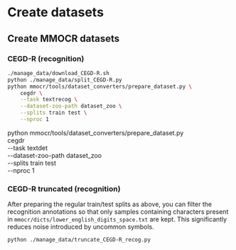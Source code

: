 # Create datasets

## Create MMOCR datasets
### CEGD-R (recognition)
```bash
./manage_data/download_CEGD-R.sh
python ./manage_data/split_CEGD-R.py
python mmocr/tools/dataset_converters/prepare_dataset.py \
    cegdr \
    --task textrecog \
    --dataset-zoo-path dataset_zoo \
    --splits train test \
    --nproc 1
```
python mmocr/tools/dataset_converters/prepare_dataset.py \
    cegdr \
    --task textdet \
    --dataset-zoo-path dataset_zoo \
    --splits train test \
    --nproc 1

### CEGD-R truncated (recognition) 
After preparing the regular train/test splits as above, you can filter the
recognition annotations so that only samples containing characters present in
`mmocr/dicts/lower_english_digits_space.txt` are kept. This significantly
reduces noise introduced by uncommon symbols.

```bash
python ./manage_data/truncate_CEGD-R_recog.py
```